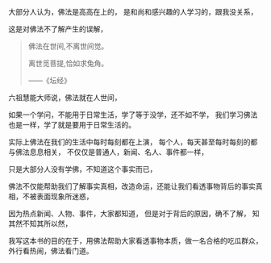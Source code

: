 大部分人认为，佛法是高高在上的，
是和尚和感兴趣的人学习的，跟我没关系，

这是对佛法不了解产生的误解，

> 佛法在世间,不离世间觉。
> 
> 离世觅菩提,恰如求兔角。
> 
> ——《坛经》

六祖慧能大师说，佛法就在人世间，

如果一个学问，不能用于日常生活，学了等于没学，还不如不学，
我们学习佛法也是一样，学了就是要用于日常生活的。

实际上佛法在我们的生活中每时每刻都在上演，
每个人，每天甚至每时每刻的都与佛法息息相关，
不仅仅是普通人，新闻、名人、事件都一样，

只是大部分人没有学佛，不知道这个事实而已，

佛法不仅能帮助我们了解事实真相，改造命运，还能让我们看透事物背后的事实真相，不被表面现象所迷惑，

因为热点新闻、人物、事件，大家都知道，
但是对于背后的原因，确不了解，
知其然不知其所以然，

我写这本书的目的在于，用佛法帮助大家看透事物本质，做一名合格的吃瓜群众，
外行看热闹，佛法看门道。
